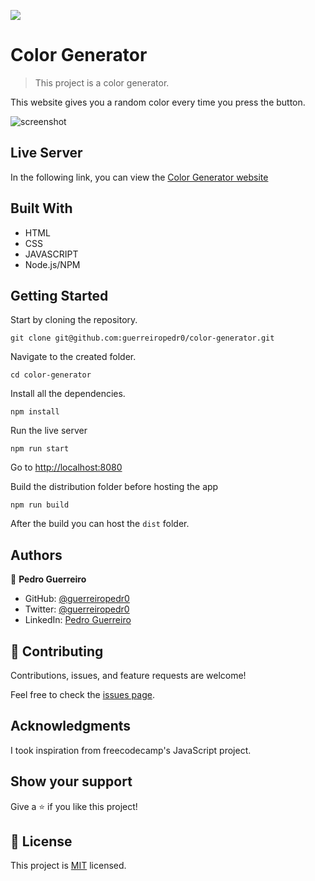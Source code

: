 ![](https://img.shields.io/badge/Microverse-blueviolet)

# Color Generator

> This project is a color generator.

This website gives you a random color every time you press the button.

![screenshot](https://netlify-cocoon.netlify.app/.netlify/functions/fetch?code=307&path=eyJzaXRlX2lkIjoiNDM2NDZmZGQtMWRiMC00N2U2LWIwZTItNzdlMTkyYWZkNzk2IiwiZGVwbG95X2lkIjoiNjFmZGQ4ZmFlZjQ5OGYwMDA3YWY3Nzg2IiwiaWQiOiIzODI5YmU4NC0yY2M5LTQwODQtYTBlYi05MWZiYmEzYWU2YTIifQ==)

## Live Server

In the following link, you can view the [Color Generator website](https://guerreiropedr0-color-generator.netlify.app)

## Built With

- HTML
- CSS
- JAVASCRIPT
- Node.js/NPM

## Getting Started

Start by cloning the repository.

`git clone git@github.com:guerreiropedr0/color-generator.git`

Navigate to the created folder.

`cd color-generator`

Install all the dependencies.

`npm install`

Run the live server

`npm run start`

Go to [http://localhost:8080](http://localhost:8080)

Build the distribution folder before hosting the app

`npm run build`

After the build you can host the `dist` folder.

## Authors

👤 **Pedro Guerreiro**

- GitHub: [@guerreiropedr0](https://github.com/guerreiropedr0)
- Twitter: [@guerreiropedr0](https://twitter.com/guerreiropedr0)
- LinkedIn: [Pedro Guerreiro](https://www.linkedin.com/in/guerreiropedr0/)

## 🤝 Contributing

Contributions, issues, and feature requests are welcome!

Feel free to check the [issues page](../../issues/).

## Acknowledgments

I took inspiration from freecodecamp's JavaScript project.

## Show your support

Give a ⭐️ if you like this project!

## 📝 License

This project is [MIT](./MIT.md) licensed.
